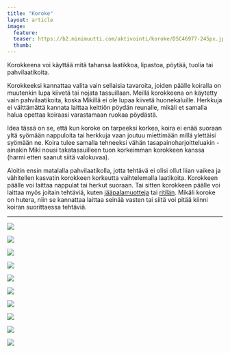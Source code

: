 ```yaml
---
title: "Koroke"
layout: article
image:
  feature:
  teaser: https://b2.minimuutti.com/aktivointi/koroke/DSC46977-245px.jpg
  thumb:
---
```


Korokkeena voi käyttää mitä tahansa laatikkoa, lipastoa, pöytää, tuolia tai pahvilaatikoita.

Korokkeeksi kannattaa valita vain sellaisia tavaroita, joiden päälle koiralla on muutenkin lupa kiivetä tai nojata tassuillaan. Meillä korokkeena on käytetty vain pahvilaatikoita, koska Mikillä ei ole lupaa kiivetä huonekaluille. Herkkuja ei välttämättä kannata laittaa keittiön pöydän reunalle, mikäli et samalla halua opettaa koiraasi varastamaan ruokaa pöydästä.

Idea tässä on se, että kun koroke on tarpeeksi korkea, koira ei enää suoraan yltä syömään nappuloita tai herkkuja vaan joutuu miettimään millä ylettäisi syömään ne. Koira tulee samalla tehneeksi vähän tasapainoharjoitteluakin - ainakin Miki nousi takatassuilleen tuon korkeimman korokkeen kanssa (harmi etten saanut siitä valokuvaa).

Aloitin ensin matalalla pahvilaatikolla, jotta tehtävä ei olisi ollut liian vaikea ja vähitellen kasvatin korokkeen korkeutta vaihtelemalla laatikoita. Korokkeen päälle voi laittaa nappulat tai herkut suoraan. Tai sitten korokkeen päälle voi laittaa myös joitain tehtäviä, kuten [jääpalamuotteja](/aktivointi/jaapalamuotit/) tai [ritilän](/aktivointi/ritila/). Mikäli koroke on hutera, niin se kannattaa laittaa seinää vasten tai siitä voi pitää kiinni koiran suorittaessa tehtäviä.

---

![](https://b2.minimuutti.com/aktivointi/jaapalamuotit/DSC46867-800px.jpg)

![](https://b2.minimuutti.com/aktivointi/jaapalamuotit/DSC46872-800px.jpg)

![](https://b2.minimuutti.com/aktivointi/koroke/DSC46941-800px.jpg)

![](https://b2.minimuutti.com/aktivointi/jaapalamuotit/DSC46898-800px.jpg)

![](https://b2.minimuutti.com/aktivointi/jaapalamuotit/DSC46904-800px.jpg)

![](https://b2.minimuutti.com/aktivointi/koroke/DSC46977-800px.jpg)

![](https://b2.minimuutti.com/aktivointi/koroke/DSC46979-800px.jpg)

![](https://b2.minimuutti.com/aktivointi/koroke/DSC46967-800px.jpg)

![](https://b2.minimuutti.com/aktivointi/koroke/DSC48531-800px.jpg)

![](https://b2.minimuutti.com/aktivointi/koroke/DSC48532-800px.jpg)
